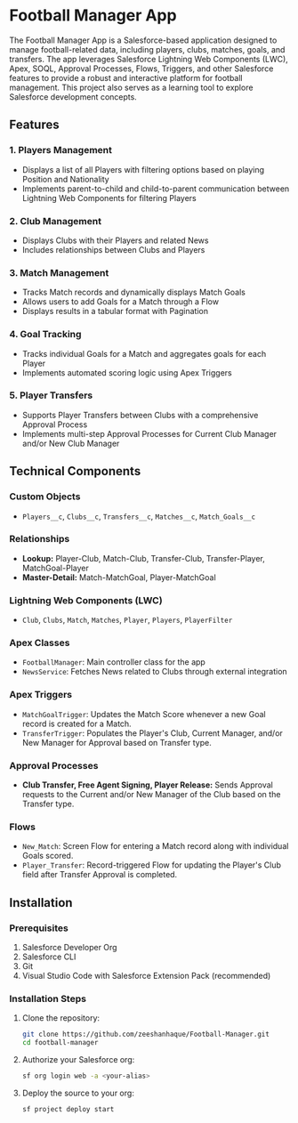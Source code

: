 # Football Manager App

The Football Manager App is a Salesforce-based application designed to manage football-related data, including players, clubs, matches, goals, and transfers. The app leverages Salesforce Lightning Web Components (LWC), Apex, SOQL, Approval Processes, Flows, Triggers, and other Salesforce features to provide a robust and interactive platform for football management. This project also serves as a learning tool to explore Salesforce development concepts.

## Features

### 1. Players Management
- Displays a list of all Players with filtering options based on playing Position and Nationality
- Implements parent-to-child and child-to-parent communication between Lightning Web Components for filtering Players

### 2. Club Management
- Displays Clubs with their Players and related News
- Includes relationships between Clubs and Players

### 3. Match Management
- Tracks Match records and dynamically displays Match Goals
- Allows users to add Goals for a Match through a Flow
- Displays results in a tabular format with Pagination

### 4. Goal Tracking
- Tracks individual Goals for a Match and aggregates goals for each Player
- Implements automated scoring logic using Apex Triggers

### 5. Player Transfers
- Supports Player Transfers between Clubs with a comprehensive Approval Process
- Implements multi-step Approval Processes for Current Club Manager and/or New Club Manager

## Technical Components

### Custom Objects
- `Players__c`, `Clubs__c`, `Transfers__c`, `Matches__c`, `Match_Goals__c`

### Relationships
- **Lookup:** Player-Club, Match-Club, Transfer-Club, Transfer-Player, MatchGoal-Player
- **Master-Detail:** Match-MatchGoal, Player-MatchGoal

### Lightning Web Components (LWC)
-  `Club`, `Clubs`, `Match`, `Matches`, `Player`, `Players`, `PlayerFilter`

### Apex Classes
- `FootballManager`: Main controller class for the app
- `NewsService`: Fetches News related to Clubs through external integration

### Apex Triggers
- `MatchGoalTrigger`: Updates the Match Score whenever a new Goal record is created for a Match.
- `TransferTrigger`: Populates the Player's Club, Current Manager, and/or New Manager for Approval based on Transfer type.

### Approval Processes
- **Club Transfer, Free Agent Signing, Player Release:** Sends Approval requests to the Current and/or New Manager of the Club based on the Transfer type.

### Flows
- `New_Match`: Screen Flow for entering a Match record along with individual Goals scored.
- `Player_Transfer`: Record-triggered Flow for updating the Player's Club field after Transfer Approval is completed.

## Installation

### Prerequisites
1. Salesforce Developer Org
2. Salesforce CLI
3. Git
4. Visual Studio Code with Salesforce Extension Pack (recommended)

### Installation Steps

1. Clone the repository:
   ```bash
   git clone https://github.com/zeeshanhaque/Football-Manager.git
   cd football-manager
   ```

2. Authorize your Salesforce org:
   ```bash
   sf org login web -a <your-alias>
   ```

3. Deploy the source to your org:
   ```bash
   sf project deploy start
   ```
